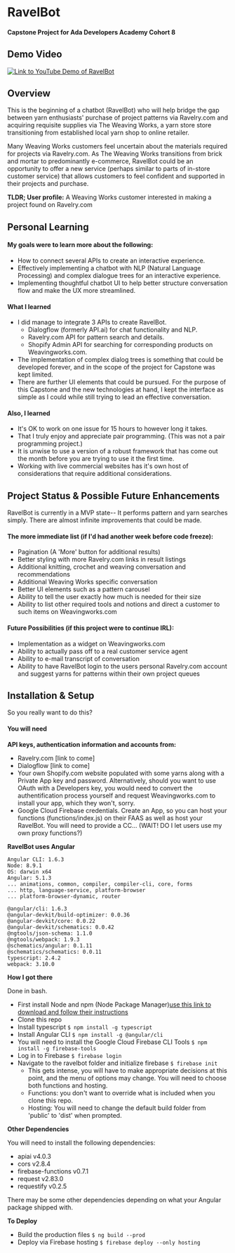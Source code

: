 # RavelBot
#### Capstone Project for Ada Developers Academy Cohort 8

## Demo Video

[![Link to YouTube Demo of RavelBot](https://img.youtube.com/vi/VID/0.jpg)](https://www.youtube.com/watch?v=IwsECsYnndE)


## Overview
This is the beginning of a chatbot (RavelBot) who will help bridge the gap between yarn enthusiasts' purchase of project patterns via Ravelry.com and acquiring requisite supplies via The Weaving Works, a yarn store store transitioning from established local yarn shop to online retailer.

Many Weaving Works customers feel uncertain about the materials required for projects via Ravelry.com. As The Weaving Works transitions from brick and mortar to predominantly e-commerce, RavelBot could be an opportunity to offer a new service (perhaps similar to parts of in-store customer service) that allows  customers to feel confident and supported in their projects and purchase.

__TLDR; User profile:__ A Weaving Works customer interested in making a project found on Ravelry.com

## Personal Learning
#### My goals were to learn more about the following:
- How to connect several APIs to create an interactive experience.
- Effectively implementing a chatbot with NLP (Natural Language Processing) and complex dialogue trees for an interactive experience.
- Implementing thoughtful chatbot UI to help better structure conversation flow and make the UX more streamlined.

#### What I learned
- I did manage to integrate 3 APIs to create RavelBot.
  - Dialogflow (formerly API.ai) for chat functionality and NLP.
  - Ravelry.com API for pattern search and details.
  - Shopify Admin API for searching for corresponding products on Weavingworks.com.
- The implementation of complex dialog trees is something that could be developed forever, and in the scope of the project for Capstone was kept limited.
- There are further UI elements that could be pursued. For the purpose of this Capstone and the new technologies at hand, I kept the interface as simple as I could while still trying to lead an effective conversation.

#### Also, I learned
- It's OK to work on one issue for 15 hours to however long it takes.
- That I truly enjoy and appreciate pair programming. (This was not a pair programming project.)
- It is unwise to use a version of a robust framework that has come out the month before you are trying to use it the first time.
- Working with live commercial websites has it's own host of considerations that require additional considerations.

## Project Status & Possible Future Enhancements
RavelBot is currently in a MVP state-- It performs pattern and yarn searches simply. There are almost infinite improvements that could be made.

#### The more immediate list (if I'd had another week before code freeze):
- Pagination (A 'More' button for additional results)
- Better styling with more Ravelry.com links in result listings
- Additional knitting, crochet and weaving conversation and recommendations
- Additional Weaving Works specific conversation
- Better UI elements such as a pattern carousel
- Ability to tell the user exactly how much is needed for their size
- Ability to list other required tools and notions and direct a customer to such items on Weavingworks.com

#### Future Possibilities (if this project were to continue IRL):
- Implementation as a widget on Weavingworks.com
- Ability to actually pass off to a real customer service agent
- Ability to e-mail transcript of conversation
- Ability to have RavelBot login to the users personal Ravelry.com account and suggest yarns for patterns within their own project queues

## Installation & Setup
So you really want to do this?

#### You will need
__API keys, authentication information and accounts from:__
- Ravelry.com [link to come]
- Dialogflow [link to come]
- Your own Shopify.com website populated with some yarns along with a Private App key and password. Alternatively, should you want to use OAuth with a Developers key, you would need to convert the authentification process yourself and request Weavingworks.com to install your app, which they won't, sorry.
- Google Cloud Firebase credentials. Create an App, so you can host your functions (functions/index.js) on their FAAS as well as host your RavelBot. You will need to provide a CC... (WAIT! DO I let users use my own proxy functions?)


__RavelBot uses Angular__
```
Angular CLI: 1.6.3
Node: 8.9.1
OS: darwin x64
Angular: 5.1.3
... animations, common, compiler, compiler-cli, core, forms
... http, language-service, platform-browser
... platform-browser-dynamic, router

@angular/cli: 1.6.3
@angular-devkit/build-optimizer: 0.0.36
@angular-devkit/core: 0.0.22
@angular-devkit/schematics: 0.0.42
@ngtools/json-schema: 1.1.0
@ngtools/webpack: 1.9.3
@schematics/angular: 0.1.11
@schematics/schematics: 0.0.11
typescript: 2.4.2
webpack: 3.10.0

```

__How I got there__

Done in bash.
- First install Node and npm (Node Package Manager)[use this link to download and follow their instructions](https://docs.npmjs.com/getting-started/installing-node)
- Clone this repo
- Install typescript `$ npm install -g typescript`
- Install Angular CLI `$ npm install -g @angular/cli`
- You will need to install the Google Cloud Firebase CLI Tools `$ npm install -g firebase-tools`
- Log in to Firebase `$ firebase login`
- Navigate to the ravelbot folder and initialize firebase `$ firebase init`
  - This gets intense, you will have to make appropriate decisions at this point, and the menu of options may change. You will need to choose both functions and hosting.
  - Functions: you don't want to override what is included when you clone this repo.
  - Hosting: You will need to change the default build folder from 'public' to 'dist' when prompted.

__Other Dependencies__

You will need to install the following dependencies:
- apiai v4.0.3
- cors v2.8.4
- firebase-functions v0.7.1
- request v2.83.0
- requestify v0.2.5

There may be some other dependencies depending on what your Angular package shipped with.

__To Deploy__
- Build the production files `$ ng build --prod`
- Deploy via Firebase hosting `$ firebase deploy --only hosting`
